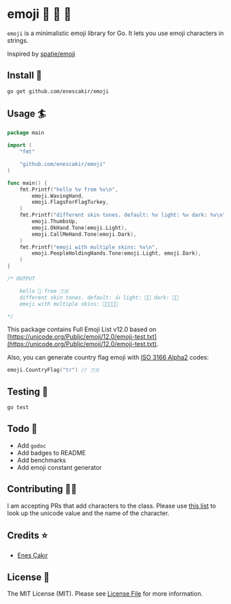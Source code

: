 # emoji :rocket: :school_satchel: :tada:
`emoji` is a minimalistic emoji library for Go. It lets you use emoji characters in strings.

Inspired by [spatie/emoji](https://github.com/spatie/emoji)

## Install :floppy_disk:
``` bash
go get github.com/enescakir/emoji
```

## Usage :surfer:
```go
package main

import (
    "fmt"

    "github.com/enescakir/emoji"
)

func main() {
    fmt.Printf("hello %v from %v\n", 
        emoji.WavingHand, 
        emoji.FlagsForFlagTurkey,
    )
    fmt.Printf("different skin tones. default: %v light: %v dark: %v\n", 
        emoji.ThumbsUp,
        emoji.OkHand.Tone(emoji.Light),
        emoji.CallMeHand.Tone(emoji.Dark),
    )
    fmt.Printf("emoji with multiple skins: %v\n", 
        emoji.PeopleHoldingHands.Tone(emoji.Light, emoji.Dark),
    )
}

/* OUTPUT

    hello 👋 from 🇹🇷
    different skin tones. default: 👍 light: 👌🏻 dark: 🤙🏿
    emoji with multiple skins: 🧑🏻‍🤝‍🧑🏿

*/
```

This package contains Full Emoji List v12.0 based on [https://unicode.org/Public/emoji/12.0/emoji-test.txt](https://unicode.org/Public/emoji/12.0/emoji-test.txt).

Also, you can generate country flag emoji with [ISO 3166 Alpha2](https://en.wikipedia.org/wiki/ISO_3166-1_alpha-2) codes:
```go
emoji.CountryFlag("tr") // 🇹🇷
```

## Testing :hammer:
``` bash
go test
```

## Todo :pushpin:
* Add `godoc`
* Add badges to README
* Add benchmarks
* Add emoji constant generator

## Contributing :man_technologist:
I am accepting PRs that add characters to the class.
Please use [this list](http://unicode.org/emoji/charts/full-emoji-list.html) to look up the unicode value and the name of the character.

## Credits :star:
- [Enes Çakır](https://github.com/enescakir)

## License :scroll:
The MIT License (MIT). Please see [License File](LICENSE.md) for more information.
